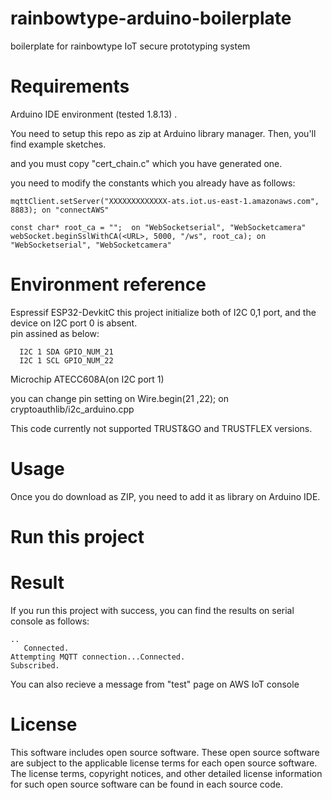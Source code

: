 # rainbowtype-arduino-boilerplate

boilerplate for rainbowtype IoT secure prototyping system

# Requirements

Arduino IDE environment (tested 1.8.13) .

You need to setup this repo as zip at Arduino library manager.
Then, you'll find example sketches.

and you must copy "cert_chain.c" which you have generated one.

you need to modify the constants which you already have as follows:

```
mqttClient.setServer("XXXXXXXXXXXXX-ats.iot.us-east-1.amazonaws.com", 8883); on "connectAWS"

const char* root_ca = "";  on "WebSocketserial", "WebSocketcamera"
webSocket.beginSslWithCA(<URL>, 5000, "/ws", root_ca); on "WebSocketserial", "WebSocketcamera"

```

# Environment reference

Espressif ESP32-DevkitC
this project initialize both of I2C 0,1 port, and the device on I2C port 0 is absent.  
 pin assined as below:

      I2C 1 SDA GPIO_NUM_21
      I2C 1 SCL GPIO_NUM_22


Microchip ATECC608A(on I2C port 1)

you can change pin setting on Wire.begin(21 ,22); on cryptoauthlib/i2c_arduino.cpp

This code currently not supported TRUST&GO and TRUSTFLEX versions.

# Usage

Once you do download as ZIP, you need to add it as library on Arduino IDE.

# Run this project

# Result

If you run this project with success, you can find the results on serial console as follows:

```
..
   Connected.
Attempting MQTT connection...Connected.
Subscribed.

```

You can also recieve a message from "test" page on AWS IoT console

# License

This software includes open source software. These open source software are subject to the applicable license terms for each open source software. The license terms, copyright notices, and other detailed license information for such open source software can be found in each source code.
